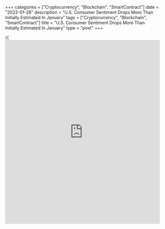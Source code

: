 +++
categories = ["Cryptocurrency", "Blockchain", "SmartContract"]
date = "2022-01-28"
description = "U.S. Consumer Sentiment Drops More Than Initially Estimated In January"
tags = ["Cryptocurrency", "Blockchain", "SmartContract"]
title = "U.S. Consumer Sentiment Drops More Than Initially Estimated In January"
type = "post"
+++

{{<iframe id="large-banner" src="https://www.bounty.group/#slide=27.0" width="100%" height="600" scrolling="no" style="border: 0px solid rgb(216, 221, 230); border-radius: 3px;">}}

Consumer sentiment in the U.S. deteriorated by more than initially
estimated in the month of January, according to revised data released by
the University of Michigan on Friday.

The report showed the consumer sentiment index for January was
downwardly revised to 67.2 from a preliminary reading of 68.8.
Economists had expected a more modest downward revision to a reading of
68.7.

With the downward revision, the index was further below the final
December reading of 70.6, dropping to its lowest level since hitting
93.7 in November 2011.

"Although their primary concern is rising inflation and falling real
incomes, consumers may misinterpret the Fed's [policy](https://www.fintechee.com/policy/) moves to slow the
[economy][1] as part of the problem rather than part of the solution,"
said Surveys of Consumers chief economist Richard Curtin.

He added, "The danger is that consumers may overreact to these tiny
nudges, especially given the uncertainties about the [coronavirus][2]
and other heightened geopolitical risks."

The report showed the index of consumer expectations slid to 64.1 in
January from 68.3 in December, while the current economic conditions
index fell to 72.0 from 74.2.

On the inflation front, one-year inflation expectations ticked up to 4.9
percent in January from 4.8 percent in December. Five-year inflation
expectations also rose to 3.1 percent from 2.9 percent.

For comments and feedback [contact](https://www.playgroundfx.com/contact/): editorial@rtt[news](https://www.letsplayfx.com/blog/forex-news-website/).com

[Economic News][1]

 **What parts of the world are seeing the best (and worst) economic
performances lately? Click[here][3] to check out our [Econ Scorecard][3]
and find out! See up-to-the-moment [ranking](https://www.playgroundfx.com/blog/crypto-exchange-ranking/)s for the best and worst
performers in [GDP][4], [unemployment rate][5], [inflation][6] and much
more.**

   1. www.rtt[news](https://www.letsplayfx.com/blog/forex-news-website/).com/Content/EconomicNews.aspx
   2. www.rtt[news](https://www.letsplayfx.com/blog/forex-news-website/).com/list/coronavirus.aspx
   3. www.rtt[news](https://www.letsplayfx.com/blog/forex-news-website/).com/economic-scorecard/world-rank/industrial-production/highest-performance.aspx
   4. www.rtt[news](https://www.letsplayfx.com/blog/forex-news-website/).com/economic-scorecard/world-rank/GDP/highest-performance.aspx
   5. www.rtt[news](https://www.letsplayfx.com/blog/forex-news-website/).com/economic-scorecard/world-rank/unemployment-rate/lowest-performance.aspx
   6. www.rtt[news](https://www.letsplayfx.com/blog/forex-news-website/).com/economic-scorecard/world-rank/CPI/highest-performance.aspx